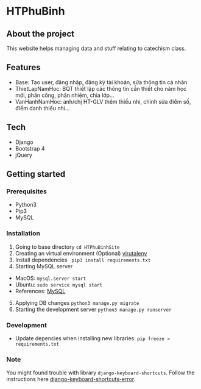 # HTPhuBinh

## About the project
This website helps managing data and stuff relating to catechism class.

## Features
- Base: Tạo user, đăng nhập, đăng ký tài khoản, sửa thông tin cá nhân
- ThietLapNamHoc: BQT thiết lập các thông tin cần thiết cho năm học mới, phân công, phân nhiệm, chia lớp…
- VanHanhNamHoc: anh/chị HT-GLV thêm thiếu nhi, chỉnh sửa điểm số, điểm danh thiếu nhi…

## Tech
- Django
- Bootstrap 4
- jQuery

## Getting started
### Prerequisites 
- Python3
- Pip3
- MySQL

### Installation
1. Going to base directory
```cd HTPhuBinhSite```
2. Creating an virtual environment (Optional)
[virutalenv](https://virtualenv.pypa.io/en/latest/)
3. Install dependencies
``` pip3 install requirements.txt```
4. Starting MySQL server
- MacOS: ```mysql.server start```
- Ubuntu: ```sudo service mysql start```
- References: [MySQL](https://dev.mysql.com/doc/refman/8.0/en/tutorial.html)
5. Applying DB changes
```python3 manage.py migrate```
6. Starting the development server
```python3 manage.py runserver```

### Development
- Update depencies when installing new libraries: ```pip freeze > requirements.txt```

### Note
You might found trouble with library ```django-keyboard-shortcuts```. Follow the instructions here [django-keyboard-shortcuts-error](https://stackoverflow.com/questions/57995209/django-keyboard-shortcuts).